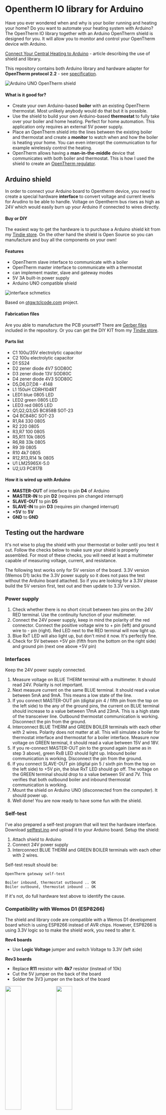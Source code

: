 # Opentherm IO library for Arduino

Have you ever wondered when and why is your boiler running and heating your home? Do you want to automate your heating system with Arduino? The OpenTherm IO library together with an Arduino OpenTherm shield is designed for you. It will allow you to monitor and control your OpenTherm device with Arduino.

[Connect Your Central Heating to Arduino](https://www.hackster.io/jiripraus/connect-your-central-heating-to-arduino-7818f5) - article describing the use of shield and library.

This repository contains both Arduino library and hardware adapter for **OpenTherm protocol 2.2** - see [specification](https://www.domoticaforum.eu/uploaded/Ard%20M/Opentherm%20Protocol%20v2-2.pdf).

![Arduino UNO OpenTherm shield](https://raw.githubusercontent.com/jpraus/arduino-opentherm/master/doc/otshield.jpg)

#### What is it good for? ####

- Create your own Arduino-based **boiler** with an existing OpenTherm thermostat. Most unlikely anybody would do that but it is possible.
- Use the shield to build your own Arduino-based **thermostat** to fully take over your boiler and home heating. Perfect for home automation. This application only requires an external 5V power supply.
- Place an OpenTherm shield into the lines between the existing boiler and thermostat and create a **monitor** to watch when and how the boiler is heating your home. You can even intercept the communication to for example wirelessly control the heating.
- OpenTherm allows having a **man-in-the-middle** device that communicates with both boiler and thermostat. This is how I used the shield to create an [OpenTherm regulator](https://hackaday.io/project/162819-opentherm-regulator).

## Arduino shield ##

In order to connect your Arduino board to Opentherm device, you need to create a special hardware **interface** to convert voltage and current levels for Arudino to be able to handle. Voltage on Opentherm bus rises as high as 24V which would easily burn up your Arduino if connected to wires directly.

#### Buy or DIY ####

The easiest way to get the hardware is to purchase a Arduino shield kit from my [Tindie store](https://www.tindie.com/products/jiripraus/opentherm-arduino-shield-diy-kit). On the other hand the shield is Open Source so you can manufacture and buy all the components on your own!

#### Features ####

- OpenTherm slave interface to communicate with a boiler
- OpenTherm master interface to communicate with a thermostat
- can implement master, slave and gateway modes
- 5V 3A built-in power supply
- Arduino UNO compatible shield

![interface schmetics](https://raw.githubusercontent.com/jpraus/arduino-opentherm/master/doc/shield-schematic-doc_rev4.png)

Based on [otgw.tclcode.com](http://otgw.tclcode.com) project.

#### Fabrication files ####

Are you able to manufacture the PCB yourself? There are [Gerber files](gerber/) included in the repository. Or you can get the DIY KIT from my [Tindie store](https://www.tindie.com/products/jiripraus/opentherm-arduino-shield-diy-kit).

#### Parts list ####

- C1 100u/35V electrolytic capacitor
- C2 100u electrolytic capacitor
- D1 SS24
- D2 zener diode 4V7 SOD80C
- D3 zener diode 13V SOD80C
- D4 zener diode 4V3 SOD80C
- D5,D6,D7,D8 - 4148
- L1 150uH CDRH104RT
- LED1 blue 0805 LED
- LED2 green 0805 LED
- LED3 red 0805 LED
- Q1,Q2,Q3,Q5 BC858B SOT-23
- Q4 BC848C SOT-23
- R1,R4 330 0805
- R2 220 0805
- R3,R7 100 0805
- R5,R11 10k 0805
- R6,R8 33k 0805
- R9 39 0805
- R10 4k7 0805
- R12,R13,R14 1k 0805
- U1 LM2596SX-5.0
- U2,U3 PC817B 

#### How it is wired up with Arduino ####

- **MASTER-OUT** of interface to pin **D4** of Arduino
- **MASTER-IN** to pin **D2** (requires pin changed interrupt)
- **SLAVE-OUT** to pin **D5**
- **SLAVE-IN** to pin **D3** (requires pin changed interrupt)
- **+5V** to **5V**
- **GND** to **GND**

## Testing out the hardware ##

It's not wise to plug the shield with your thermostat or boiler until you test it out. Follow the checks below to make sure your shield is properly assembled. For most of these checks, you will need at least a multimeter capable of measuring voltage, current, and resistance.

The following test works only for 5V version of the board. 3.3V version (Wemos D1) lacks the 3.3V power supply so it does not pass the test without the Arduino board attached. So if you are looking for a 3.3V please build the 5V version first, test out and then update to 3.3V version.

### Power supply

1. Check whether there is no short circuit between two pins on the 24V RED terminal. Use the continuity function of your multimeter.
2. Connect the 24V power supply, keep in mind the polarity of the red connector. Connect the positive voltage wire to + pin (left) and ground wire to - pin (right). Red LED next to the RED terminal will now light up.
3. Blue RxT LED will also light up, but don't mind it now. It's perfectly fine.
4. Check for 5V between +5V pin (fifth from the bottom on the right side) and ground pin (next one above +5V pin)

### Interfaces

Keep the 24V power supply connected.

1. Measure voltage on BLUE THERM terminal with a multimeter. It should read 24V. Polarity is not important.
2. Next measure current on the same BLUE terminal. It should read a value between 5mA and 9mA. This means a low state of the line.
3. If you connect MASTER-OUT pin (digital pin 4 / fifth pin from the top on the left side) to the any of the ground pins, the current on BLUE terminal should increase to a value between 17mA and 23mA. This is a high state of the transceiver line. Outbound thermostat communication is working. Disconnect the pin from the ground.
4. Interconnect BLUE THERM and GREEN BOILER terminals with each other with 2 wires. Polarity does not matter at all. This will simulate a boiler for thermostat interface and thermostat for a boiler interface. Measure now voltage on GREEN terminal, it should read a value between 15V and 18V.
5. If you re-connect MASTER-OUT pin to the ground again (same as in step 3 above), green RxB LED should light up. Inbound boiler communication is working.  Disconnect the pin from the ground.
6. If you connect SLAVE-OUT pin (digital pin 5 / sixth pin from the top on the left side) to +5V pin, the blue RxT LED should go off. The voltage on the GREEN terminal should drop to a value between 5V and 7V. This verifies that both outbound boiler and inbound thermostat communication is working.
7. Mount the shield on Arduino UNO (disconnected from the computer). It should power up.
8. Well done! You are now ready to have some fun with the shield.

### Self-test

I've also prepared a self-test program that will test the hardware interface. Download [selftest.ino](https://github.com/jpraus/arduino-opentherm/blob/master/examples/selftest/selftest.ino) and upload it to your Arduino board. Setup the shield:

1. Attach shield to Arduino
2. Connect 24V power supply
3. Interconnect BLUE THERM and GREEN BOILER terminals with each other with 2 wires.

Self-test result should be:

```
OpenTherm gateway self-test

Boiler inbound, thermostat outbound .. OK
Boiler outbound, thermostat inbound .. OK
```

If it's not, do full hardware test above to identify the cause.

### Compatibility with Wemos D1 (ESP8266)

The shield and library code are compatible with a Wemos D1 development board which is using ESP8266 instead of AVR chips. However, ESP8266 is using 3.3V logic so to make the shield work, you need to alter it.

**Rev4 boards**

- Use **Logic Voltage** jumper and switch Voltage to 3.3V (left side)



**Rev3 boards**

- Replace **R11** resistor with **4k7** resistor (instead of 10k)
- Cut the 5V jumper on the back of the board
- Solder the 3V3 jumper on the back of the board

<img src="https://raw.githubusercontent.com/jpraus/arduino-opentherm/master/doc/rev3-esp8266-R11.JPG" width="32%"></img>
<img src="https://raw.githubusercontent.com/jpraus/arduino-opentherm/master/doc/rev3-esp8266-3v3.JPG" width="32%"></img> 

**Rev2 boards**

- Replace **R11** resistor with **4k7** resistor (instead of 10k)
- Cut the 5V trace on the back of the board
- Wire up the optocoupler and the signal transistor to 3.3V with a short wire

<img src="https://raw.githubusercontent.com/jpraus/arduino-opentherm/master/doc/rev2-esp8266-R11.png" width="32%"></img> <img src="https://raw.githubusercontent.com/jpraus/arduino-opentherm/master/doc/rev2-esp8266-trace.png" width="32%"></img> <img src="https://raw.githubusercontent.com/jpraus/arduino-opentherm/master/doc/rev2-esp8266-3v3.png" width="32%"></img> 

## Working with library ##

Library contains 3 examples to test out your setup. These examples are configured to use pins defined above, but library will allow you to change pins to your custom ones.

- **master.ino** - Arduino acts as master device (thermostat)
- **slave.ino** - Arduino acts as slave device (boiler)
- **gateway.ino** - Arduino acts as gateway between master and slave devices

These examles should give you enough information to build your own code using Opentherm library. Check out header file of library source code to see methods documentation.

#### Behind the scenes ####

Library uses following Arduino resources:

- **Timer2** - to properly read and write encoded data bites to bus
- **Pin changed interrupt** - bus is monitored for incomming data packets in order to save precious computing time on CPU. Only digital pins D2 and D3 are capable of this functionality on Arduino Uno and Arduino Nano boards.

Note that you won't be able to use libraries that are using Timer2 or pin changed interrupt together with this library (for example Servo library).

Tested with Arduino Nano and Arduino Uno boards.

![Arduino UNO OpenTherm shield](https://raw.githubusercontent.com/jpraus/arduino-opentherm/master/doc/otshield_with_thermostat.JPG)

## Warning ##

**Please be aware that using this hardware can damage your boiler or thermostat. You may also void your boiler warranty by installing this hardware. Please consult with your boiler manufacturer. I am not responsible for any damage caused by this shield.**
